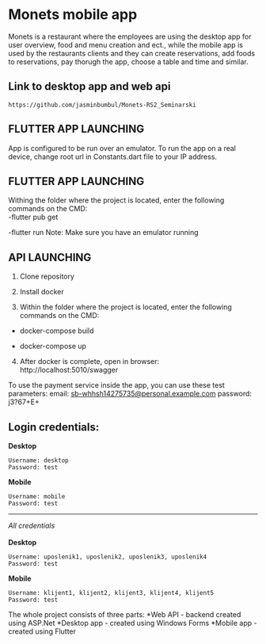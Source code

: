 # Monets mobile app

Monets is a restaurant where the employees are using the desktop app for user overview, food and menu creation and ect., while the mobile app is used by the restaurants clients and  they can create reservations, add foods to reservations, pay thorugh the app, choose a table and time and similar.

## Link to desktop app and web api
```
https://github.com/jasminbumbul/Monets-RS2_Seminarski
```
## FLUTTER APP LAUNCHING

App is configured to be run over an emulator.
To run the app on a real device, change root url in Constants.dart file to your IP address.

## FLUTTER APP LAUNCHING

Withing the folder where the project is located, enter the following commands on the CMD:<br/>
-flutter pub get


-flutter run
Note: Make sure you have an emulator running

## API LAUNCHING

1. Clone repository<br/>

2. Install docker<br/>

3. Within the folder where the project is located, enter the following commands on the CMD:<br/>

- docker-compose build

- docker-compose up

 4. After docker is complete, open in browser: http://localhost:5010/swagger

To use the payment service inside the app, you can use these test parameters:
email: sb-whhsh14275735@personal.example.com
password: j3?67+E+

## Login credentials:
**Desktop**<br/>
```
Username: desktop
Password: test
```

**Mobile**<br/>
```
Username: mobile
Password: test
```
----------------------------------------------------------------------------------------------------------------------
*All credentials*<br/><br/>
**Desktop**<br/>
```
Username: uposlenik1, uposlenik2, uposlenik3, uposlenik4
Password: test
```

**Mobile**<br/>
```
Username: klijent1, klijent2, klijent3, klijent4, klijent5
Password: test
```


The whole project consists of three parts:
  *Web API - backend created using ASP.Net
  *Desktop app - created using Windows Forms
  *Mobile app - created using Flutter



